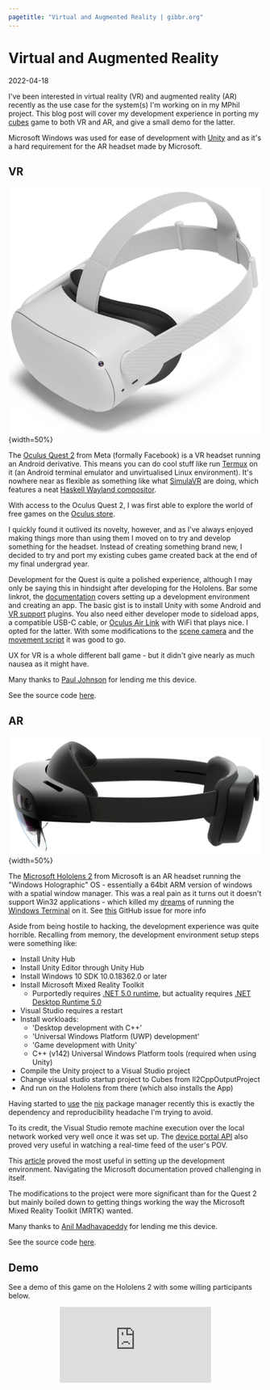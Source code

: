 ```yaml
---
pagetitle: "Virtual and Augmented Reality | gibbr.org"
---
```


# Virtual and Augmented Reality

2022-04-18

I've been interested in virtual reality (VR) and augmented reality (AR) recently as the use case for the system(s) I'm working on in my MPhil project.
This blog post will cover my development experience in porting my [cubes](../cubes/) game to both VR and AR, and give a small demo for the latter.

Microsoft Windows was used for ease of development with [Unity](https://unity.com/) and as it's a hard requirement for the AR headset made by Microsoft.

## VR

![](./quest2.jpg){width=50%}

The [Oculus Quest 2](https://www.oculus.com/quest-2/) from Meta (formally Facebook) is a VR headset running an Android derivative.
This means you can do cool stuff like run [Termux](https://www.reddit.com/r/cyberDeck/comments/fc5sfr/oculus_quest_termux_selfcontained_hmd_cyberdeck/) on it (an Android terminal emulator and unvirtualised Linux environment).
It's nowhere near as flexible as something like what [SimulaVR](https://simulavr.com/) are doing, which features a neat [Haskell Wayland compositor](https://github.com/SimulaVR/Simula).

With access to the Oculus Quest 2, I was first able to explore the world of free games on the [Oculus store](https://www.oculus.com/experiences/quest/).

I quickly found it outlived its novelty, however, and as I've always enjoyed making things more than using them I moved on to try and develop something for the headset. Instead of creating something brand new, I decided to try and port my existing cubes game created back at the end of my final undergrad year.

Development for the Quest is quite a polished experience, although I may only be saying this in hindsight after developing for the Hololens.
Bar some linkrot, the [documentation](https://developer.oculus.com/documentation/unity/unity-gs-overview/) covers setting up a development environment and creating an app.
The basic gist is to install Unity with some Android and [VR support](https://docs.unity3d.com/Manual/XRPluginArchitecture.html) plugins.
You also need either developer mode to sideload apps, a compatible USB-C cable, or [Oculus Air Link](https://support.oculus.com/airlink/) with WiFi that plays nice.
I opted for the latter.
With some modifications to the [scene camera](https://github.com/RyanGibb/cubes/compare/vr#diff-4fa152eddce941e5e1dba548d9551e10a7055f8cc4ceabf8085efce55054a12eL149) and the [movement script](https://github.com/RyanGibb/cubes/compare/vr#diff-6559439996a27afac6044cabe35d54d1d69bed7fc62874eb3d86bfaf3370d1a3R1) it was good to go.

UX for VR is a whole different ball game - but it didn't give nearly as much nausea as it might have.

Many thanks to [Paul Johnson](https://pjohnsonportfolio.wordpress.com/) for lending me this device.

See the source code [here](https://github.com/RyanGibb/cubes/tree/vr).

## AR

![](./hololens2.jpg){width=50%}

The [Microsoft Hololens 2](https://www.microsoft.com/en-us/hololens/) from Microsoft is an AR headset running the "Windows Holographic" OS - essentially a 64bit ARM version of windows with a spatial window manager.
This was a real pain as it turns out it doesn't support Win32 applications - which killed my [dreams](../ar_terminal) of running the [Windows Terminal](https://github.com/microsoft/terminal) on it.
See [this](https://github.com/microsoft/terminal/issues/12219) GitHub issue for more info 

Aside from being hostile to hacking, the development experience was quite horrible.
Recalling from memory, the development environment setup steps were something like:

- Install Unity Hub
- Install Unity Editor through Unity Hub
- Install Windows 10 SDK 10.0.18362.0 or later
- Install Microsoft Mixed Reality Toolkit
	- Purportedly requires [.NET 5.0 runtime](https://dotnet.microsoft.com/en-us/download/dotnet/5.0), but actuality requires [.NET Desktop Runtime 5.0](https://dotnet.microsoft.com/en-us/download/dotnet/thank-you/runtime-desktop-5.0.13-windows-x64-installer)
- Visual Studio requires a restart
- Install workloads:
    - 'Desktop development with C++'
    - 'Universal Windows Platform (UWP) development'
    - 'Game development with Unity'
    - C++ (v142) Universal Windows Platform tools (required when using Unity)
- Compile the Unity project to a Visual Studio project
- Change visual studio startup project to Cubes from Il2CppOutputProject
- And run on the Hololens from there (which also installs the App)

Having started to [use](https://github.com/RyanGibb/nixos/) the [nix](https://nixos.org/) package manager recently this is exactly the dependency and reproducibility headache I'm trying to avoid.

To its credit, the Visual Studio remote machine execution over the local network worked very well once it was set up.
The [device portal API](https://docs.microsoft.com/en-us/windows/mixed-reality/develop/advanced-concepts/device-portal-api-reference) also proved very useful in watching a real-time feed of the user's POV.

This [article](https://docs.microsoft.com/en-us/learn/modules/learn-mrtk-tutorials/) proved the most useful in setting up the development environment.
Navigating the Microsoft documentation proved challenging in itself.

The modifications to the project were more significant than for the Quest 2 but mainly boiled down to getting things working the way the Microsoft Mixed Reality Toolkit (MRTK) wanted.

Many thanks to [Anil Madhavapeddy](https://anil.recoil.org/) for lending me this device.

See the source code [here](https://github.com/RyanGibb/cubes/tree/ar).

## Demo

See a demo of this game on the Hololens 2 with some willing participants below.

<iframe src="https://www.youtube-nocookie.com/embed/CLPvYf_EE6k" title="YouTube video player" frameborder="0" allow="accelerometer; autoplay; clipboard-write; encrypted-media; gyroscope; picture-in-picture" allowfullscreen style="display: block; margin: 0 auto;"></iframe>
